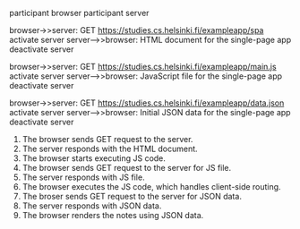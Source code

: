 participant browser
participant server

browser->>server: GET https://studies.cs.helsinki.fi/exampleapp/spa
activate server
server-->>browser: HTML document for the single-page app
deactivate server

browser->>server: GET https://studies.cs.helsinki.fi/exampleapp/main.js
activate server
server-->>browser: JavaScript file for the single-page app
deactivate server

browser->>server: GET https://studies.cs.helsinki.fi/exampleapp/data.json
activate server
server-->>browser: Initial JSON data for the single-page app
deactivate server

1. The browser sends GET request to the server.
2. The server responds with the HTML document.
3. The browser starts executing JS code.
4. The browser sends GET request to the server for JS file.
5. The server responds with JS file.
6. The browser executes the JS code, which handles client-side routing.
7. The broser sends GET request to the server for JSON data.
8. The server responds with JSON data.
9. The browser renders the notes using JSON data.
